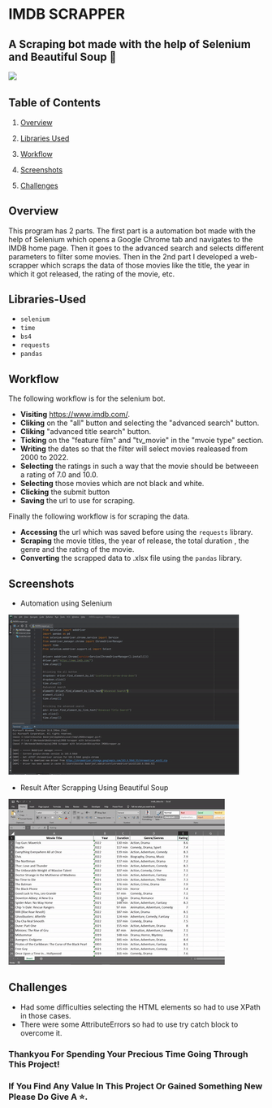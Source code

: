 
# IMDB SCRAPPER
## A Scraping bot made with the help of Selenium and Beautiful Soup 🤖

![](https://media1.giphy.com/media/U71a32kq0bcVGVOcuF/giphy.gif?cid=790b76110b651b13cdc503fb4421c041d20b6cbaac531763&rid=giphy.gif&ct=s)

## Table of Contents

1.  [Overview](#Overview)
 
2.  [Libraries Used](#Libraries-Used)
3.  [Workflow](#Workflow)
4.  [Screenshots](#Screenshots)
5.  [Challenges](#Challenges)

## Overview

This program has 2 parts. The first part is a automation bot made with the help of Selenium which opens a Google Chrome tab and navigates to the IMDB home page. Then it goes to the advanced search and selects different parameters to filter some movies. Then in the 2nd part I developed a web-scrapper which scraps the data of those movies like the title, the year in which it got released, the rating of the movie, etc.


## Libraries-Used

-   `selenium`
-   `time`
-   `bs4`
-   `requests`
-   `pandas`

## Workflow

The following workflow is for the selenium bot.

- **Visiting** https://www.imdb.com/.
- **Cliking** on the "all" button and selecting the "advanced search" button.
- **Cliking** "advanced title search" button.
- **Ticking** on the "feature film" and "tv_movie" in the "mvoie type" section.
- **Writing** the dates so that the filter will select movies realeased from 2000 to 2022.
- **Selecting** the ratings in such a way that the movie should be betweeen a rating of 7.0 and 10.0.
- **Selecting** those movies which are not black and white.
- **Clicking** the submit button
- **Saving** the url to use for scraping.

Finally the following workflow is for scraping the data.
- **Accessing** the url which was saved before using the `requests` library.
- **Scraping** the movie titles, the year of release, the total duration , the genre and the rating of the movie.
- **Converting** the scrapped data to .xlsx file using the `pandas` library.

## Screenshots

- Automation using Selenium

![](https://github.com/Kens3i/IMDB-Scrapper-Using-Selenium-and-Beautiful-Soup/blob/main/Gifs/imdb%20scrapper%20gif%201.gif?raw=true)


- Result After Scrapping Using Beautiful Soup

![](https://github.com/Kens3i/IMDB-Scrapper-Using-Selenium-and-Beautiful-Soup/blob/main/Gifs/imdb%20scrapper%20gif%202.gif?raw=true)


## Challenges

- Had some difficulties selecting the HTML elements so had to use XPath in those cases.
- There were some AttributeErrors so had to use try catch block to overcome it.

### Thankyou For Spending Your Precious Time Going Through This Project!
### If You Find Any Value In This Project Or Gained Something New Please Do Give A ⭐.
